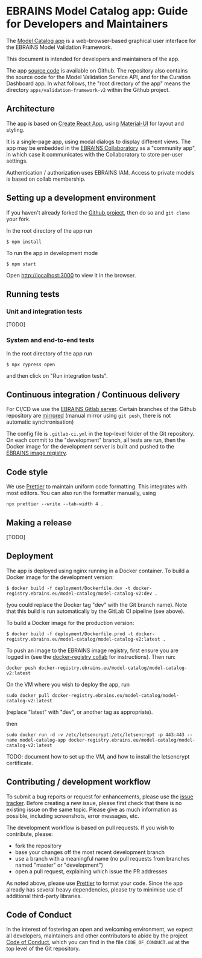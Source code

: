 # EBRAINS Model Catalog app: Guide for Developers and Maintainers

The [Model Catalog app](https://model-catalog.brainsimulation.eu) is a web-browser-based graphical user interface for the EBRAINS Model Validation Framework.

This document is intended for developers and maintainers of the app.

The app [source code](https://github.com/HumanBrainProject/hbp-validation-framework/) is available on Github.
The repository also contains the source code for the Model Validation Service API, and for the Curation Dashboard app.
In what follows, the "root directory of the app" means the directory `apps/validation-framework-v2` within the Github project.

## Architecture

The app is based on [Create React App](https://create-react-app.dev), using [Material-UI](https://material-ui.com) for layout and styling.

It is a single-page app, using modal dialogs to display different views. The app may be embedded in the [EBRAINS Collaboratory](https://wiki.ebrains.eu) as a "community app", in which case it communicates with the Collaboratory to store per-user settings.

Authentication / authorization uses EBRAINS IAM. Access to private models is based on collab membership.

## Setting up a development environment

If you haven't already forked the [Github project](https://github.com/HumanBrainProject/hbp-validation-framework/), then do so and `git clone` your fork.

In the root directory of the app run

```
$ npm install
```

To run the app in development mode

```
$ npm start
```

Open [http://localhost:3000](http://localhost:3000) to view it in the browser.

## Running tests

### Unit and integration tests

[TODO]

### System and end-to-end tests

In the root directory of the app run

```
$ npx cypress open
```

and then click on "Run <nn> integration tests".

## Continuous integration / Continuous delivery

For CI/CD we use the [EBRAINS Gitlab server](https://gitlab.ebrains.eu).
Certain branches of the Github repository are [mirrored](https://gitlab.ebrains.eu/model-validation/hbp-validation-framework/) (manual mirror using `git push`, there is not automatic synchronisation)

The config file is `.gitlab-ci.yml` in the top-level folder of the Git repository. On each commit to the "development" branch, all tests are run, then the Docker image for the development server is built and pushed to the [EBRAINS image registry](https://docker-registry.ebrains.eu/).

## Code style

We use [Prettier](https://prettier.io) to maintain uniform code formatting. This integrates with most editors. You can also run the formatter manually, using

```
npx prettier --write --tab-width 4 .
```

## Making a release

[TODO]

## Deployment

The app is deployed using nginx running in a Docker container. To build a Docker image for the development version:

```
$ docker build -f deployment/Dockerfile.dev -t docker-registry.ebrains.eu/model-catalog/model-catalog-v2:dev .
```

(you could replace the Docker tag "dev" with the Git branch name). Note that this build is run automatically by the GitLab CI pipeline (see above).

To build a Docker image for the production version:

```
$ docker build -f deployment/Dockerfile.prod -t docker-registry.ebrains.eu/model-catalog/model-catalog-v2:latest .
```

To push an image to the EBRAINS image registry, first ensure you are logged in (see the [docker-registry collab](https://wiki.ebrains.eu/bin/view/Collabs/kubernetes/docker-registry/) for instructions). Then run:

```
docker push docker-registry.ebrains.eu/model-catalog/model-catalog-v2:latest
```

On the VM where you wish to deploy the app, run

```
sudo docker pull docker-registry.ebrains.eu/model-catalog/model-catalog-v2:latest
```

(replace "latest" with "dev", or another tag as appropriate).

then

```
sudo docker run -d -v /etc/letsencrypt:/etc/letsencrypt -p 443:443 --name model-catalog-app docker-registry.ebrains.eu/model-catalog/model-catalog-v2:latest
```

TODO: document how to set up the VM, and how to install the letsencrypt certificate.

## Contributing / development workflow

To submit a bug reports or request for enhancements, please use the [issue tracker](https://github.com/HumanBrainProject/hbp-validation-framework/issues).
Before creating a new issue, please first check that there is no existing issue on the same topic.
Please give as much information as possible, including screenshots, error messages, etc.

The development workflow is based on pull requests. If you wish to contribute, please:

-   fork the repository
-   base your changes off the most recent development branch
-   use a branch with a meaningful name (no pull requests from branches named "master" or "development")
-   open a pull request, explaining which issue the PR addresses

As noted above, please use [Prettier](https://prettier.io) to format your code.
Since the app already has several heavy dependencies, please try to minimise use of additional third-party libraries.

## Code of Conduct

In the interest of fostering an open and welcoming environment, we expect all developers, maintainers and other contributors to abide by the project [Code of Conduct](https://github.com/HumanBrainProject/hbp-validation-framework/blob/master/CODE_OF_CONDUCT.md), which you can find in the file `CODE_OF_CONDUCT.md` at the top level of the Git repository.
